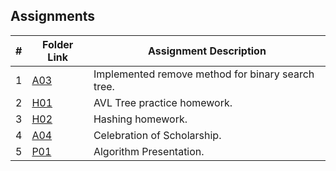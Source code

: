 ## Assignments

|  #  | Folder Link | Assignment Description |
| :-: | ----------- | ---------------------- |
|  1  | [A03](https://github.com/jtsui23-code/3013-Algorithms/tree/main/Assignments/A03)      | Implemented remove method for binary search tree.          |
|  2  | [H01](https://github.com/jtsui23-code/3013-Algorithms/tree/main/Assignments/H01)      | AVL Tree practice homework.          |
|  3  | [H02](https://github.com/jtsui23-code/3013-Algorithms/tree/main/Assignments/H02)      | Hashing homework.          |
|  4  | [A04](https://github.com/jtsui23-code/3013-Algorithms/tree/main/Assignments/A04)      | Celebration of Scholarship.          |
|  5  | [P01](https://github.com/jtsui23-code/3013-Algorithms/tree/main/Assignments/P01)      | Algorithm Presentation.          |


